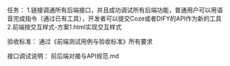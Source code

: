 任务：
1.链接调通所有后端接口，并且成功调试所有后端功能，普通用户可以用语音完成指令（通过已有工具），开发者可以提交Coze或者DIFY的API作为新的工具
2.前端按交互样式-方案1.html实现交互样式

验收标准：
通过《前端测试用例与验收标准》所有要求

接口调试说明：
前后端对接与API规范.md